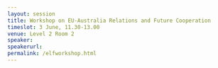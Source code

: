 ```yaml
---
layout: session
title: Workshop on EU-Australia Relations and Future Cooperation
timeslot: 3 June, 11.30-13.00
venue: Level 2 Room 2
speaker:
speakerurl: 
permalink: /elfworkshop.html
---
```




